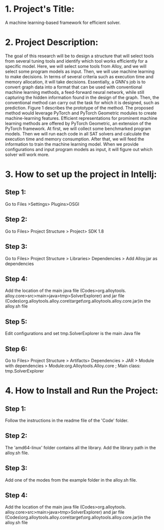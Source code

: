 # 1. Project's Title:
A machine learning-based framework for efficient solver.
# 2. Project Description:
The goal of this research will be to design a structure that will select tools from several tuning tools and identify which tool works efficiently for a specific model. Here, we will select some tools from Alloy, and we will select some program models as input. Then, we will use machine learning to make decisions. In terms of several criteria such as execution time and memory allocation, it will take decisions. Essentially, a GNN's job is to convert graph data into a format that can be used with conventional machine learning methods, a feed-forward neural network, while still capturing the hidden information found in the design of the graph. Then, the conventional method can carry out the task for which it is designed, such as prediction. Figure 1 describes the prototype of the method. The proposed method would leverage PyTorch and PyTorch Geometric modules to create machine-learning features. Efficient representations for prominent machine learning methods are offered by PyTorch Geometric, an extension of the PyTorch framework. At first, we will collect some benchmarked program models. Then we will run each code in all SAT solvers and calculate the execution time and memory consumption. After that, we will feed the information to train the machine learning model. When we provide configurations and input program models as input, it will figure out which solver will work more.
# 3. How to set up the project in Intellj:
## Step 1: 
Go to Files >Settings> Plugins>OSGI
## Step 2: 
Go to Files> Project Structure > Project> SDK 1.8 
## Step 3: 
Go to Files> Project Structure > Libraries> Dependencies > Add Alloy.jar as dependencies
## Step 4:
Add the location of the main java file (Codes>org.alloytools. alloy.core>src>main>java>tmp>SolverExplorer) and jar file (Codes\org.alloytools.alloy.core\target\org.alloytools.alloy.core.jar)in the alloy.sh file
## Step 5:
Edit configurations and set tmp.SolverExplorer is the main Java  file
## Step 6:
Go to Files> Project Structure > Artifacts> Dependencies > JAR > Module with dependencies > Module:org.Alloytools.Alloy.core ; Main class: tmp.SolverExplorer
# 4. How to Install and Run the Project:
## Step 1: 
Follow the instructions in the readme file of the 'Code' folder.
## Step 2: 
The 'amd64-linux' folder contains all the library. Add the library path in the alloy.sh file.
## Step 3: 
Add one of the modes from the example folder in the alloy.sh file.
## Step 4:
Add the location of the main java file (Codes>org.alloytools. alloy.core>src>main>java>tmp>SolverExplorer) and jar file (Codes\org.alloytools.alloy.core\target\org.alloytools.alloy.core.jar)in the alloy.sh file
